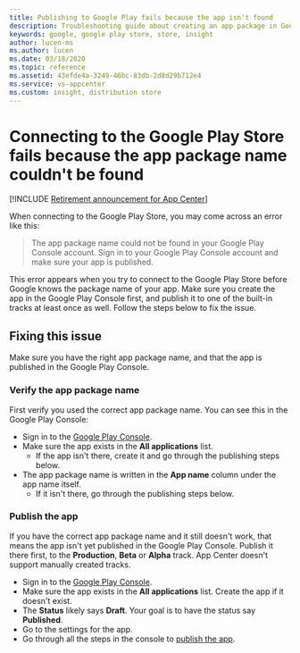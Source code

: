 ```yaml
---
title: Publishing to Google Play fails because the app isn't found
description: Troubleshooting guide about creating an app package in Google Play Console that App Center can connect to and work with Google Play
keywords: google, google play store, store, insight
author: lucen-ms
ms.author: lucen
ms.date: 03/18/2020
ms.topic: reference
ms.assetid: 43efde4a-3249-46bc-83db-2d8d29b712e4
ms.service: vs-appcenter
ms.custom: insight, distribution store
---
```


# Connecting to the Google Play Store fails because the app package name couldn't be found

[!INCLUDE [Retirement announcement for App Center](../../../../includes/retirement.md)]

When connecting to the Google Play Store, you may come across an error like this:

> The app package name could not be found in your Google Play Console account. Sign in to your Google Play Console account and make sure your app is published.

This error appears when you try to connect to the Google Play Store before Google knows the package name of your app. Make sure you create the app in the Google Play Console first, and publish it to one of the built-in tracks at least once as well. Follow the steps below to fix the issue.

## Fixing this issue
Make sure you have the right app package name, and that the app is published in the Google Play Console.

### Verify the app package name
First verify you used the correct app package name. You can see this in the Google Play Console:

* Sign in to the [Google Play Console](https://play.google.com/apps/publish/).
* Make sure the app exists in the **All applications** list.
  * If the app isn't there, create it and go through the publishing steps below.
* The app package name is written in the **App name** column under the app name itself.
  * If it isn't there, go through the publishing steps below.

### Publish the app
If you have the correct app package name and it still doesn't work, that means the app isn't yet published in the Google Play Console. Publish it there first, to the **Production**, **Beta** or **Alpha** track. App Center doesn't support manually created tracks.

* Sign in to the [Google Play Console](https://play.google.com/apps/publish/).
* Make sure the app exists in the **All applications** list. Create the app if it doesn't exist.
* The **Status** likely says **Draft**. Your goal is to have the status say **Published**.
* Go to the settings for the app.
* Go through all the steps in the console to [publish the app](https://support.google.com/googleplay/android-developer/answer/6334282?hl=en&ref_topic=7072031).
